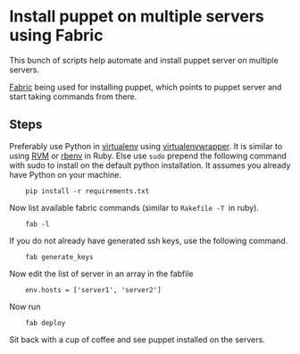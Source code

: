 # Install puppet on multiple servers using Fabric
This bunch of scripts help automate and install puppet server on multiple servers. 

[Fabric](fabfile.org) being used for installing puppet, which points to puppet server and start taking commands from there.

## Steps
Preferably use Python in [virtualenv](http://pypi.python.org/pypi/virtualenv) using [virtualenvwrapper](www.doughellmann.com/projects/virtualenvwrapper/). It is similar to using [RVM](https://rvm.io/rvm/install/) or [rbenv](https://github.com/sstephenson/rbenv) in Ruby. Else use `sudo` prepend the following command with sudo to install on the default python installation. It assumes you already have Python on your machine.

		pip install -r requirements.txt
		
Now list available fabric commands (similar to `Rakefile -T `in ruby).

		fab -l

If you do not already have generated ssh keys, use the following command. 

		fab generate_keys
		
Now edit the list of server in an array in the fabfile

		env.hosts = ['server1', 'server2']
		
Now run

		fab deploy
		
Sit back with a cup of coffee and see puppet installed on the servers.

